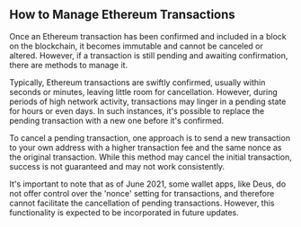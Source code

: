 ## How to Manage Ethereum Transactions

Once an Ethereum transaction has been confirmed and included in a block on the blockchain, it becomes immutable and cannot be canceled or altered. However, if a transaction is still pending and awaiting confirmation, there are methods to manage it.

Typically, Ethereum transactions are swiftly confirmed, usually within seconds or minutes, leaving little room for cancellation. However, during periods of high network activity, transactions may linger in a pending state for hours or even days. In such instances, it's possible to replace the pending transaction with a new one before it's confirmed.

To cancel a pending transaction, one approach is to send a new transaction to your own address with a higher transaction fee and the same nonce as the original transaction. While this method may cancel the initial transaction, success is not guaranteed and may not work consistently.

It's important to note that as of June 2021, some wallet apps, like Deus, do not offer control over the 'nonce' setting for transactions, and therefore cannot facilitate the cancellation of pending transactions. However, this functionality is expected to be incorporated in future updates.